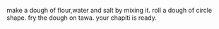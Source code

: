 make a dough of flour,water and salt by mixing it.
roll a dough of circle shape.
fry the dough on tawa.
your chapiti is ready.